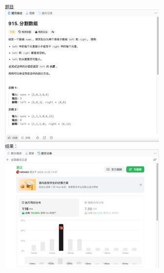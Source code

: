 [题目](https://leetcode.cn/problems/partition-array-into-disjoint-intervals/description/)
![pic](img.png)
结果：
![pic](result.png)